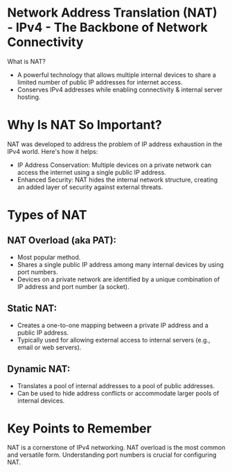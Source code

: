 # Network Address Translation (NAT) - IPv4 - The Backbone of Network Connectivity

What is NAT?
- A powerful technology that allows multiple internal devices to share a limited number of public IP addresses for internet access.
- Conserves IPv4 addresses while enabling connectivity & internal server hosting.
  
# Why Is NAT So Important?
NAT was developed to address the problem of IP address exhaustion in the IPv4 world.  Here's how it helps:

- IP Address Conservation: Multiple devices on a private network can access the internet using a single public IP address.
- Enhanced Security: NAT hides the internal network structure, creating an added layer of security against external threats.

# Types of NAT
## NAT Overload (aka PAT):
- Most popular method.
- Shares a single public IP address among many internal devices by using port numbers.
- Devices on a private network are identified by a unique combination of IP address and port number (a socket).
## Static NAT:
- Creates a one-to-one mapping between a private IP address and a public IP address.
- Typically used for allowing external access to internal servers (e.g., email or web servers).
## Dynamic NAT:
- Translates a pool of internal addresses to a pool of public addresses.
- Can be used to hide address conflicts or accommodate larger pools of internal devices.

# Key Points to Remember
NAT is a cornerstone of IPv4 networking.
NAT overload is the most common and versatile form.
Understanding port numbers is crucial for configuring NAT.
